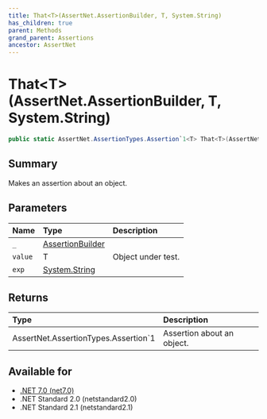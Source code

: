 ```yaml
---
title: That<T>(AssertNet.AssertionBuilder, T, System.String)
has_children: true
parent: Methods
grand_parent: Assertions
ancestor: AssertNet
---
```

# That&lt;T&gt;(AssertNet.AssertionBuilder, T, System.String)

```csharp
public static AssertNet.AssertionTypes.Assertion`1<T> That<T>(AssertNet.AssertionBuilder _, T value, System.String exp);
```

## Summary
Makes an assertion about an object.

## Parameters
|Name|Type|Description|
|:-|:-|:-|
|`_`|[AssertionBuilder](t_assertnet_assertionbuilder.md)||
|`value`|T|Object under test.|
|`exp`|[System.String](https://learn.microsoft.com/en-us/dotnet/api/system.string)||

## Returns
|Type|Description|
|:-|:-|
|AssertNet.AssertionTypes.Assertion`1<T>|Assertion about an object.|

## Available for
- [.NET 7.0 (net7.0)](https://versionsof.net/core/7.0/)
- .NET Standard 2.0 (netstandard2.0)
- .NET Standard 2.1 (netstandard2.1)
